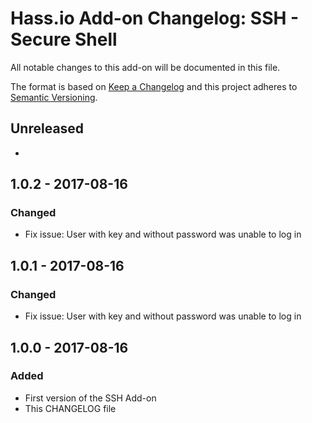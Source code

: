 # Hass.io Add-on Changelog: SSH - Secure Shell

All notable changes to this add-on will be documented in this file.

The format is based on [Keep a Changelog](http://keepachangelog.com/en/1.0.0/)
and this project adheres to [Semantic Versioning](http://semver.org/spec/v2.0.0.html).

## Unreleased
-

## 1.0.2 - 2017-08-16
### Changed
- Fix issue: User with key and without password was unable to log in

## 1.0.1 - 2017-08-16
### Changed
- Fix issue: User with key and without password was unable to log in

## 1.0.0 - 2017-08-16
### Added
- First version of the SSH Add-on
- This CHANGELOG file
